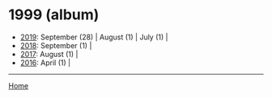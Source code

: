 # 1999 (album)

  * [2019](./1999-album-2019.md): 
      September (28) | 
      August (1) | 
      July (1) | 
  * [2018](./1999-album-2018.md): 
      September (1) | 
  * [2017](./1999-album-2017.md): 
      August (1) | 
  * [2016](./1999-album-2016.md): 
      April (1) | 

----

[Home](../)
